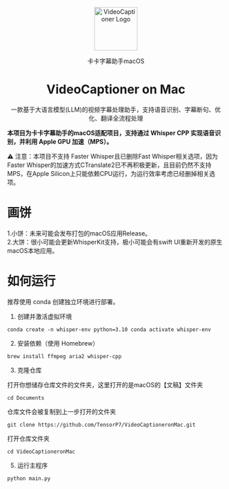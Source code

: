 <div align="center">
  <img src="./docs/images/logo.png"alt="VideoCaptioner Logo" width="100">
  <p>卡卡字幕助手macOS</p>
  <h1>VideoCaptioner on Mac</h1>
  <p>一款基于大语言模型(LLM)的视频字幕处理助手，支持语音识别、字幕断句、优化、翻译全流程处理</p>
  
</div>

**本项目为卡卡字幕助手的macOS适配项目，支持通过 Whisper CPP 实现语音识别，并利用 Apple GPU 加速（MPS）。**

⚠️ 注意：本项目不支持 Faster Whisper且已删除Fast Whisper相关选项，因为Faster Whisper的加速方式CTranslate2已不再积极更新，且目前仍然不支持MPS，在Apple Silicon上只能依赖CPU运行，为运行效率考虑已经删掉相关选项。

# 画饼

1.小饼：未来可能会发布打包的macOS应用Release。  
2.大饼：很小可能会更新WhisperKit支持，极小可能会有swift UI重新开发的原生macOS本地应用。

# 如何运行
推荐使用 conda 创建独立环境进行部署。

1. 创建并激活虚拟环境  

`conda create -n whisper-env python=3.10
conda activate whisper-env`

2. 安装依赖（使用 Homebrew）  

`brew install ffmpeg aria2 whisper-cpp`

3. 克隆仓库

打开你想储存仓库文件的文件夹，这里打开的是macOS的【文稿】文件夹  

`cd Documents`

仓库文件会被复制到上一步打开的文件夹  

`git clone https://github.com/TensorP7/VideoCaptioneronMac.git`

打开仓库文件夹  

`cd VideoCaptioneronMac`

5. 运行主程序

`python main.py`
